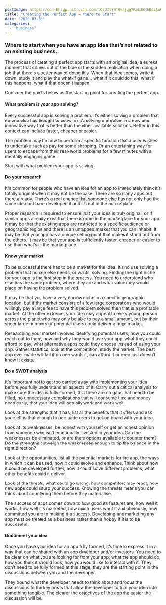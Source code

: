 ```yaml
---
postImage: https://cdn-bhcgp.nitrocdn.com/lQsUIlYWTGkhjqgYKmLJkHSBczAwGDPM/assets/static/optimized/rev-f8d7f54/wp-content/uploads/2020/02/emily-morter-8xAA0f9yQnE-unsplash-scaled.jpg.webp
title: "Creating the Perfect App – Where to Start"
date: "2020-03-30"
categories: 
  - "business"
---
```


### **Where to start when you have an app idea that’s not related to an existing business.**

The process of creating a perfect app starts with an original idea, a eureka moment that comes out of the blue or the sudden realisation when doing a job that there's a better way of doing this. When that idea comes, write it down, study it and play the what-if game… what if it could do this, what if this happens, what if that doesn’t happen.

Consider the points below as the starting point for creating the perfect app.

#### **What problem is your app solving?**

Every successful app is solving a problem. It’s either solving a problem that no one else has thought to solve, or it’s solving a problem in a new and innovative way that is better than the other available solutions. Better in this context can include faster, cheaper or easier. 

The problem may be how to perform a specific function that a user wishes to undertake such as pay for some shopping. Or an entertaining way for users to escape from their real-world problems for a few minutes with a mentally engaging game. 

Start with what problem your app is solving.

#### **Do your research**

It's common for people who have an idea for an app to immediately think it’s totally original when it may not be the case. There are so many apps out there already. There’s a real chance that someone else has not only had the same idea but have developed it and it’s out in the marketplace.

Proper research is required to ensure that your idea is truly original, or if similar apps already exist that there is room in the marketplace for your app. It may be that the existing apps are restricted to a specific audience or geographic region and there is an untapped market that you can inhabit. It may be that your app has a unique selling point that makes it stand out from the others. It may be that your app is sufficiently faster, cheaper or easier to use than what’s in the marketplace.

#### **Know your market**

To be successful there has to be a market for the idea. It’s no use solving a problem that no one else needs, or wants, solving. Finding the right niche for your app is the first step in the process. You need to understand who else has the same problem, where they are and what value they would place on having the problem solved.

It may be that you have a very narrow niche in a specific geographic location, but if the market consists of a few large corporations who would willingly pay a large fee to have this problem solved then that is a profitable market. At the other extreme, your idea may appeal to every young person across the planet who may only be able to pay a small amount, but by their sheer large numbers of potential users could deliver a huge market.

Researching your market involves identifying potential users, how you could reach out to them, how and why they would use your app, what they could afford to pay, what alternative apps could they choose instead of using your app. Gather statistics, look at the competition, study the market. The best app ever made will fail if no one wants it, can afford it or even just doesn’t know it exists.

#### **Do a SWOT analysis**

It's important not to get too carried away with implementing your idea before you fully understand all aspects of it. Carry out a critical analysis to make sure the idea is fully-formed, that there are no gaps that need to be filled, no unnecessary complications that will consume time and money needlessly, that your idea will actually work and work well.

Look at the strengths that it has, list all the benefits that it offers and ask yourself is that enough to persuade users to get on board with your idea.

Look at its weaknesses, be honest with yourself or get an honest opinion from someone who isn’t emotionally invested in your idea. Can the weaknesses be eliminated, or are there options available to counter them? Do the strengths outweigh the weaknesses enough to tip the balance in the right direction?

Look at the opportunities, list all the potential markets for the app, the ways in which it can be used, how it could evolve and enhance. Think about how it could be developed further, how it could solve different problems, what other benefits could it deliver.

Look at the threats, what could go wrong, how competitors may react, how new apps could usurp your success. Knowing the threats means you can think about countering them before they materialise.

The success of apps comes down to how good its features are, how well it works, how well it's marketed, how much users want it and obviously, how committed you are to making it a success. Developing and marketing any app must be treated as a business rather than a hobby if it is to be successful.

#### **Document your idea**

Once you have your idea for an app fully formed, it’s time to express it in a way that can be shared with an app developer and/or investors. You need to be clear on what you are looking for from your app; what the app should do, how you think it should look, how you would like to interact with it. They don’t need to be fully formed at this stage, they are the starting point in the discussions between you and the developer. 

They bound what the developer needs to think about and focus the discussions to the key areas that allow the developer to turn your idea into something tangible. The clearer the objectives of the app the easier the discussion will be.

